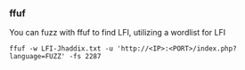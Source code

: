 
### ffuf

You can fuzz with ffuf to find LFI, utilizing a wordlist for LFI

```CLI
ffuf -w LFI-Jhaddix.txt -u 'http://<IP>:<PORT>/index.php?language=FUZZ' -fs 2287
```
